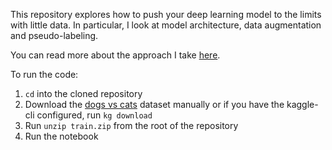 This repository explores how to push your deep learning model to the limits with little data. In particular, I look at model architecture, data augmentation and pseudo-labeling.

You can read more about the approach I take [here](...).

To run the code:
1. `cd` into the cloned repository
2. Download the [dogs vs cats](https://www.kaggle.com/c/dogs-vs-cats) dataset manually or if you have the kaggle-cli configured, run `kg download`
3. Run `unzip train.zip` from the root of the repository
4. Run the notebook
